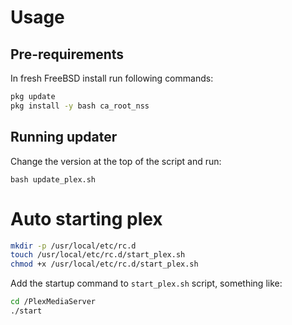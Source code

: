# Usage

## Pre-requirements

In fresh FreeBSD install run following commands:

```bash
pkg update
pkg install -y bash ca_root_nss
```

## Running updater
Change the version at the top of the script and run:

`bash update_plex.sh`

# Auto starting plex

```bash
mkdir -p /usr/local/etc/rc.d
touch /usr/local/etc/rc.d/start_plex.sh
chmod +x /usr/local/etc/rc.d/start_plex.sh
```
 
Add the startup command to `start_plex.sh` script, something like:
```bash
cd /PlexMediaServer
./start
```